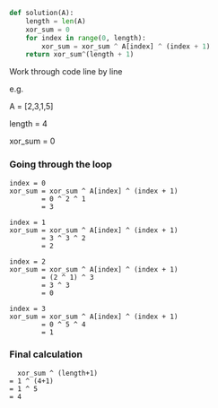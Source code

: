 ```python
def solution(A):
    length = len(A)
    xor_sum = 0
    for index in range(0, length):
        xor_sum = xor_sum ^ A[index] ^ (index + 1)
    return xor_sum^(length + 1)
```
Work through code line by line

e.g.

A = [2,3,1,5]

length = 4

xor_sum = 0

### Going through the loop
```
index = 0
xor_sum = xor_sum ^ A[index] ^ (index + 1) 
        = 0 ^ 2 ^ 1
        = 3
```
```
index = 1
xor_sum = xor_sum ^ A[index] ^ (index + 1)
        = 3 ^ 3 ^ 2
        = 2
```
```
index = 2
xor_sum = xor_sum ^ A[index] ^ (index + 1)
        = (2 ^ 1) ^ 3
        = 3 ^ 3
        = 0
```
```
index = 3
xor_sum = xor_sum ^ A[index] ^ (index + 1)
        = 0 ^ 5 ^ 4
        = 1
```

### Final calculation

```
  xor_sum ^ (length+1)
= 1 ^ (4+1)
= 1 ^ 5
= 4
```
